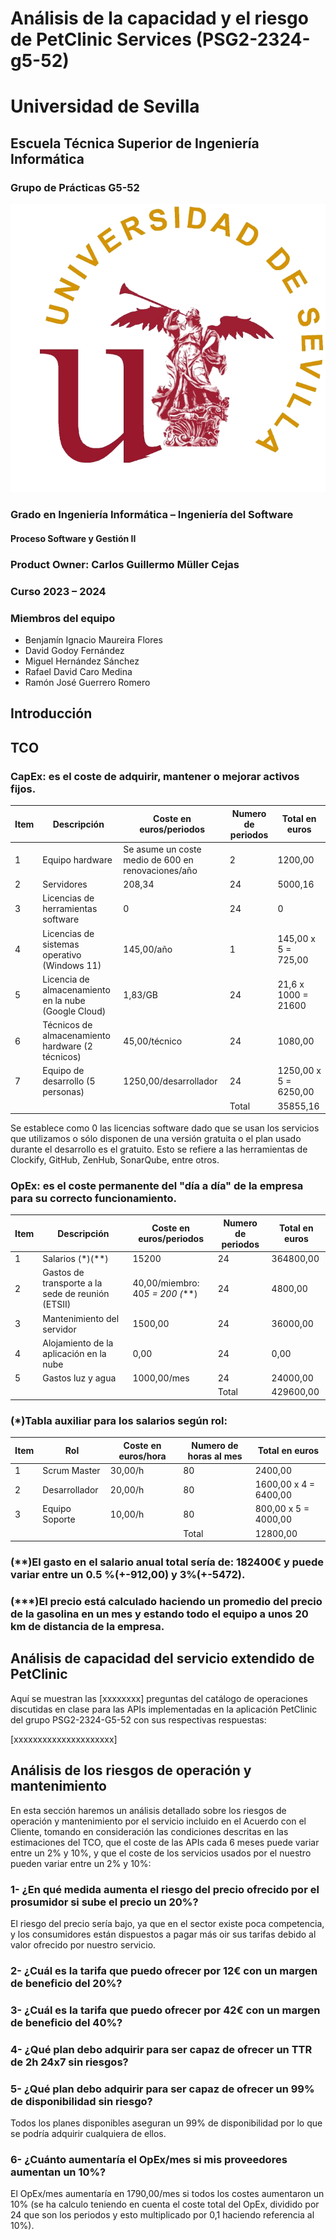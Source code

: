 # Análisis de la capacidad y el riesgo de PetClinic Services (PSG2-2324-g5-52)

# Universidad de Sevilla   

## Escuela Técnica Superior de Ingeniería Informática

### **Grupo de Prácticas G5-52**
  
  ![Logo US](/docs/static/Logo_US.png)

### Grado en Ingeniería Informática – Ingeniería del Software 

#### Proceso Software y Gestión II
### Product Owner: Carlos Guillermo Müller Cejas
### Curso 2023 – 2024

### Miembros del equipo
- Benjamín Ignacio Maureira Flores
- David Godoy Fernández
- Miguel Hernández Sánchez
- Rafael David Caro Medina
- Ramón José Guerrero Romero

## Introducción



## TCO

### CapEx: es el coste de adquirir, mantener o mejorar activos fijos.

| Item | Descripción | Coste en euros/periodos | Numero de periodos | Total en euros |
|------|-------------|-------------------------|--------------------|----------------|
| 1    |Equipo hardware | Se asume un coste medio de 600 en renovaciones/año | 2 | 1200,00 |
| 2    |Servidores | 208,34 | 24 | 5000,16 |
| 3    |Licencias de herramientas software | 0 | 24 | 0 |
| 4    |Licencias de sistemas operativo (Windows 11) | 145,00/año | 1 | 145,00 x 5 = 725,00 |
| 5    |Licencia de almacenamiento en la nube (Google Cloud) | 1,83/GB | 24 | 21,6 x 1000 = 21600 |
| 6    |Técnicos de almacenamiento hardware (2 técnicos) | 45,00/técnico | 24 | 1080,00 |
| 7    |Equipo de desarrollo (5 personas) | 1250,00/desarrollador | 24 | 1250,00 x 5 = 6250,00 |
|      |    |    | Total | 35855,16 |

Se establece como 0 las licencias software dado que se usan los servicios que utilizamos o sólo disponen de una versión gratuita o el plan usado durante el desarrollo es el gratuito. Esto se refiere a las herramientas de Clockify, GitHub, ZenHub, SonarQube, entre otros.

### OpEx: es el coste permanente del "día a día" de la empresa para su correcto funcionamiento.

| Item | Descripción | Coste en euros/periodos | Numero de periodos | Total en euros |
|------|-------------|-------------------------|--------------------|----------------|
| 1    |Salarios (*)(**) | 15200 | 24 | 364800,00|
| 2    |Gastos de transporte a la sede de reunión (ETSII) | 40,00/miembro: 40*5 = 200 (***) | 24 | 4800,00 |
| 3    |Mantenimiento del servidor | 1500,00 | 24 | 36000,00 |
| 4    |Alojamiento de la aplicación en la nube | 0,00 | 24 | 0,00 |
| 5    |Gastos luz y agua | 1000,00/mes | 24 | 24000,00 |
|      |    |    | Total | 429600,00 |

### (*)Tabla auxiliar para los salarios según rol:

| Item | Rol | Coste en euros/hora | Numero de horas al mes | Total en euros |
|------|-------------|-------------------------|--------------------|----------------|
| 1    |Scrum Master | 30,00/h | 80 | 2400,00|
| 2    |Desarrollador | 20,00/h | 80 | 1600,00 x 4 = 6400,00 |
| 3    |Equipo Soporte | 10,00/h | 80 | 800,00 x 5 = 4000,00 |
|      |    |    | Total | 12800,00 |

### (**)El gasto en el salario anual total sería de: 182400€ y puede variar entre un 0.5 %(+-912,00) y 3%(+-5472).

### (***)El precio está calculado haciendo un promedio del precio de la gasolina en un mes y estando todo el equipo a unos 20 km de distancia de la empresa.



## Análisis de capacidad del servicio extendido de PetClinic

Aquí se muestran las [xxxxxxxx] preguntas del catálogo de operaciones discutidas en clase para las APIs implementadas en la aplicación PetClinic del grupo PSG2-2324-G5-52 con sus respectivas respuestas:

[xxxxxxxxxxxxxxxxxxxxx]




## Análisis de los riesgos de operación y mantenimiento

En esta sección haremos un análisis detallado sobre los riesgos de operación y mantenimiento por el servicio incluido en el Acuerdo con el Cliente, tomando en consideración las condiciones descritas en las estimaciones del TCO, que el coste de las APIs cada 6 meses puede variar entre un 2% y 10%, y que el coste de los servicios usados por el nuestro pueden variar entre un 2% y 10%:

### 1- ¿En qué medida aumenta el riesgo del precio ofrecido por el prosumidor si sube el precio un 20%?

El riesgo del precio sería bajo, ya que en el sector existe poca competencia, y los consumidores están dispuestos a pagar más oir sus tarifas debido al valor ofrecido por nuestro servicio.

### 2- ¿Cuál es la tarifa que puedo ofrecer por 12€ con un margen de beneficio del 20%?



### 3- ¿Cuál es la tarifa que puedo ofrecer por 42€ con un margen de beneficio del 40%?



### 4- ¿Qué plan debo adquirir para ser capaz de ofrecer un TTR de 2h 24x7 sin riesgos?



### 5- ¿Qué plan debo adquirir para ser capaz de ofrecer un 99% de disponibilidad sin riesgo?

Todos los planes disponibles aseguran un 99% de disponibilidad por lo que se podría adquirir cualquiera de ellos.

### 6- ¿Cuánto aumentaría el OpEx/mes si mis proveedores aumentan un 10%?

El OpEx/mes aumentaría en 1790,00/mes si todos los costes aumentaron un 10% (se ha calculo teniendo en cuenta el coste total del OpEx, dividido por 24 que son los periodos y esto multiplicado por 0,1 haciendo referencia al 10%).









